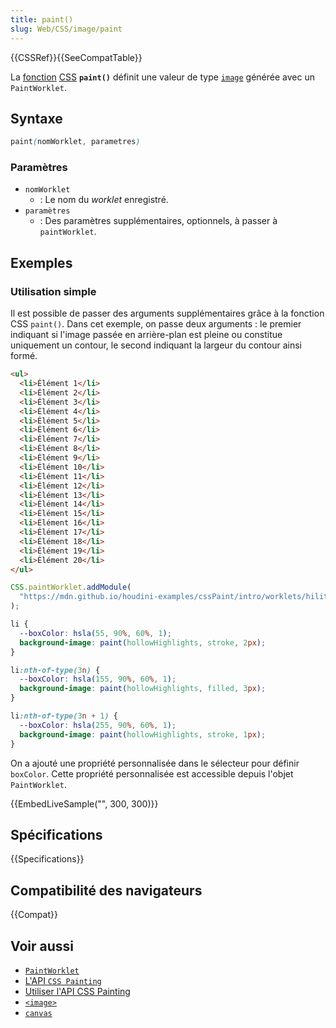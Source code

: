 ```yaml
---
title: paint()
slug: Web/CSS/image/paint
---
```


{{CSSRef}}{{SeeCompatTable}}

La [fonction](/fr/docs/Web/CSS/CSS_Functions) [CSS](/fr/docs/Web/CSS) **`paint()`** définit une valeur de type [`image`](/fr/docs/Web/CSS/image) générée avec un `PaintWorklet`.

## Syntaxe

```css
paint(nomWorklet, parametres)
```

### Paramètres

- `nomWorklet`
  - : Le nom du <i lang="en">worklet</i> enregistré.
- `paramètres`
  - : Des paramètres supplémentaires, optionnels, à passer à `paintWorklet`.

## Exemples

### Utilisation simple

Il est possible de passer des arguments supplémentaires grâce à la fonction CSS `paint()`. Dans cet exemple, on passe deux arguments&nbsp;: le premier indiquant si l'image passée en arrière-plan est pleine ou constitue uniquement un contour, le second indiquant la largeur du contour ainsi formé.

```html hidden
<ul>
  <li>Élément 1</li>
  <li>Élément 2</li>
  <li>Élément 3</li>
  <li>Élément 4</li>
  <li>Élément 5</li>
  <li>Élément 6</li>
  <li>Élément 7</li>
  <li>Élément 8</li>
  <li>Élément 9</li>
  <li>Élément 10</li>
  <li>Élément 11</li>
  <li>Élément 12</li>
  <li>Élément 13</li>
  <li>Élément 14</li>
  <li>Élément 15</li>
  <li>Élément 16</li>
  <li>Élément 17</li>
  <li>Élément 18</li>
  <li>Élément 19</li>
  <li>Élément 20</li>
</ul>
```

```js hidden
CSS.paintWorklet.addModule(
  "https://mdn.github.io/houdini-examples/cssPaint/intro/worklets/hilite.js",
);
```

```css
li {
  --boxColor: hsla(55, 90%, 60%, 1);
  background-image: paint(hollowHighlights, stroke, 2px);
}

li:nth-of-type(3n) {
  --boxColor: hsla(155, 90%, 60%, 1);
  background-image: paint(hollowHighlights, filled, 3px);
}

li:nth-of-type(3n + 1) {
  --boxColor: hsla(255, 90%, 60%, 1);
  background-image: paint(hollowHighlights, stroke, 1px);
}
```

On a ajouté une propriété personnalisée dans le sélecteur pour définir `boxColor`. Cette propriété personnalisée est accessible depuis l'objet `PaintWorklet`.

{{EmbedLiveSample("", 300, 300)}}

## Spécifications

{{Specifications}}

## Compatibilité des navigateurs

{{Compat}}

## Voir aussi

- [`PaintWorklet`](/fr/docs/Web/API/PaintWorklet)
- [L'API `CSS Painting`](/fr/docs/Web/API/CSS_Painting_API)
- [Utiliser l'API CSS Painting](/fr/docs/Web/API/CSS_Painting_API/Guide)
- [`<image>`](/fr/docs/Web/CSS/image)
- [`canvas`](/fr/docs/Web/API/canvas)
